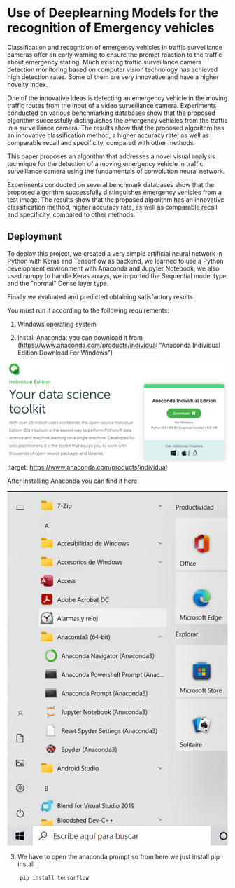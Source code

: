 
# Use of Deeplearning Models for the recognition of Emergency vehicles

<div class=text-justify>
Classification and recognition of emergency vehicles in traffic surveillance cameras offer an early warning to ensure the prompt reaction to the traffic about emergency stating. Much existing traffic surveillance camera detection monitoring based on computer vision technology has achieved high detection rates. Some of them are very innovative and have a higher novelty index.

One of the innovative ideas is detecting an emergency vehicle in the moving traffic routes from the input of a video surveillance camera.
Experiments conducted on various benchmarking databases show that the proposed algorithm successfully distinguishes the emergency vehicles from the traffic in a surveillance camera. The results show that the proposed algorithm has an innovative classification method, a higher accuracy rate, as well as comparable recall and specificity, compared with other methods.

This paper proposes an algorithm that addresses a novel visual analysis technique for the detection of a moving emergency vehicle in traffic surveillance camera using the fundamentals of convolution neural network.

Experiments conducted on several benchmark databases show that the proposed algorithm successfully distinguishes emergency vehicles from a test image. The results show that the proposed algorithm has an innovative classification method, higher accuracy rate, as well as comparable recall and specificity, compared to other methods.
</div>

## Deployment

To deploy this project, we created a very simple artificial neural network in Python with Keras and Tensorflow as backend, we learned to use a Python development environment with Anaconda and Jupyter Notebook, we also used numpy to handle Keras arrays, we imported the Sequential model type and the "normal" Dense layer type.

Finally we evaluated and predicted obtaining satisfactory results.

You must run it according to the following requirements:

1.  Windows operating system

2. Install Anaconda: 
you can download it from (https://www.anaconda.com/products/individual "Anaconda Individual Edition
Download For Windows")

![Anaconda](https://github.com/cazadorccs/Vehicle_Recognition_Project/blob/main/Anaconda.png)
    :target: https://www.anaconda.com/products/individual

 After installing Anaconda you can find it here

 ![Menu_windows](https://github.com/cazadorccs/Vehicle_Recognition_Project/blob/main/Menu_windows.png)

3. We have to open the anaconda prompt so from here we just install pip install
```bash
    pip install tensorflow
```
